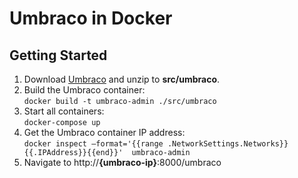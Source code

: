 # Umbraco in Docker

## Getting Started

1. Download [Umbraco](https://umbraco.com/) and unzip to **src/umbraco**.
1. Build the Umbraco container:  
    `docker build -t umbraco-admin ./src/umbraco`
1. Start all containers:  
    `docker-compose up`
1. Get the Umbraco container IP address:  
    `docker inspect –format='{{range .NetworkSettings.Networks}}{{.IPAddress}}{{end}}'  umbraco-admin`
1. Navigate to http://**{umbraco-ip}**:8000/umbraco
